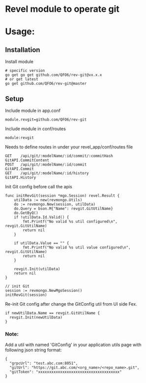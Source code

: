 # Revel module to operate git

# Usage:

## Installation

Install module

```
# specific version
go get go get github.com/QFO6/rev-git@vx.x.x
# or get latest
go get github.com/QFO6/rev-git@master
```

## Setup

Include module in app.conf

```
module.revgit=github.com/QFO6/rev-git
```

Include module in conf/routes

```
module:revgit
```

Needs to define routes in under your revel_app/conf/routes file

```
GET    /api/git/:modelName/:id/commit/:commitHash                          GitAPI.CommitContent
POST   /api/git/:modelName/:id/commit                                      GitAPI.Commit
GET    /api/git/:modelName/:id/history                                     GitAPI.History
```

Init Git config before call the apis

```
func initRevGit(session *mgo.Session) revel.Result {
	utilData := new(revmongo.Utils)
	do := revmongo.New(session, utilData)
	do.Query = bson.M{"Name": revgit.GitUtilName}
	do.GetByQ()
	if !utilData.Id.Valid() {
		fmt.Printf("No valid %s util configured\n", revgit.GitUtilName)
		return nil
	}

	if utilData.Value == "" {
		fmt.Printf("No valid %s util value configured\n", revgit.GitUtilName)
		return nil
	}

	revgit.Init(utilData)
	return nil
}

// init Git
session := revmongo.NewMgoSession()
initRevGit(session)
```

Re-init Git config after change the GitConfig util from UI side
Fex.

```
if newUtilData.Name == revgit.GitUtilName {
  revgit.Init(newUtilData)
}
```

### Note:

Add a util with named 'GitConfig' in your application utils page with following json string format:

```
{
  "grpcUrl": "test.abc.com:8051",
  "gitUrl": "https://git.abc.com/<org_name>/<repo_name>.git",
  "gitToken": "xxxxxxxxxxxxxxxxxxxxxxxxxxxxxxxxxxxxx"
}
```

